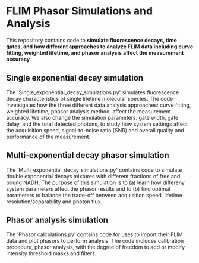 # FLIM Phasor Simulations and Analysis 

This repository contains code to **simulate fluorescence decays, time gates, and how different approaches to analyze FLIM data including curve fitting, weighted lifetime, and phasor analysis affect the measurement accuracy**. 

## Single exponential decay simulation 

The 'Single_exponential_decay_simulations.py' simulates fluorescence decay characteristics of single lifetime molecular species. The code invetsigates how the three different data analysis approaches: curve fitting, weighted lifetime, phasor analysis method, affect the measurement accuracy. We also change the simulation parameters: gate width, gate delay, and the total detected photons, to study how system settings affect the acquisition speed, signal-to-noise ratio (SNR) and overall quality and performance of the measurement. 

## Multi-exponential decay phasor simulation 

The 'Multi_exponential_decay_simulations.py' contains code to simulate double exponential decays mixtures with different fractions of free and bound NADH. The purpose of this simulation is to (a) learn how differeny system parameters affect the phasor results and to (b) find optimal parameters to balance the trade-off between acquisition speed, lifetime resolution/separability and photon flux. 

## Phasor analysis simulation 

The 'Phasor calculations.py' contains code for uses to import their FLIM data and plot phasors to perform analysis. The code includes calibration procedure, phasor analysis, with the degree of freedom to add or modify intensity threshold masks and filters. 





